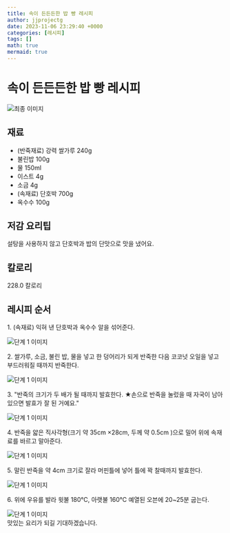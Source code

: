 ```yaml
---
title: 속이 든든든한 밥 빵 레시피
author: jjprojectg
date: 2023-11-06 23:29:40 +0000
categories: [레시피]
tags: []
math: true
mermaid: true
---
```

<meta name="og:type" content="website" />
<meta charset="UTF-8">
<div class="header">
<h1>속이 든든든한 밥 빵 레시피</h1>
</div>

<div class="container my-4">
<div class="row">
<div class="col-12 col-md-6">
<div class="recipe-image">
<img src="http://www.foodsafetykorea.go.kr/uploadimg/20210129/20210129055906_1611910746844.jpg" class="step-image" alt="최종 이미지">
</div>
</div>
<div class="col-12 col-md-6">
<div class="ingredients">
<h2>재료</h2>
<ul class='card'>
<li> (반죽재료) 강력 쌀가루 240g </li>
<li>  불린밥 100g </li>
<li>  물 150ml </li>
<li>  이스트 4g </li>
<li>  소금 4g </li>
<li> (속재료) 단호박 700g </li>
<li>  옥수수 100g </li>

</ul>
</div>
</div>
<div class="col-12 col-md-6">
<div class="ingredients">
<h2>저감 요리팁</h2>
<div class='card'> 
<p >
설탕을 사용하지 않고 단호박과 밥의 단맛으로 맛을 냈어요.
</p>
</div>
</div>
<div class="ingredients">
<h2>칼로리</h2>
<div class='card'> 
<p>
228.0 칼로리
</p>
</div>
</div>
</div>
</div>

<h2 class="my-4">레시피 순서</h2>
<div class="card recipe-card">
<div class="card-body recipe-stesp">
<p class="card-text step-description">1. (속재료) 익혀 낸 단호박과 옥수수 알을 섞어준다.</p>
<img src="http://www.foodsafetykorea.go.kr/uploadimg/20210129/20210129053617_1611909377364.jpg" alt="단계 1 이미지" class="step-image">
</div>
</div>

<div class="card recipe-card">
<div class="card-body recipe-stesp">
<p class="card-text step-description">2. 쌀가루, 소금, 불린 밥, 물을 넣고 한 덩어리가 되게 반죽한 다음 코코넛 오일을 넣고 부드러워질 때까지 반죽한다.</p>
<img src="http://www.foodsafetykorea.go.kr/uploadimg/20210129/20210129053638_1611909398737.jpg" alt="단계 1 이미지" class="step-image">
</div>
</div>

<div class="card recipe-card">
<div class="card-body recipe-stesp">
<p class="card-text step-description">3. "반죽의 크기가 두 배가 될 때까지 발효한다. 
★손으로 반죽을 눌렀을 때 자국이 남아 있으면 발효가 잘 된 거예요."</p>
<img src="http://www.foodsafetykorea.go.kr/uploadimg/20210129/20210129053658_1611909418365.jpg" alt="단계 1 이미지" class="step-image">
</div>
</div>

<div class="card recipe-card">
<div class="card-body recipe-stesp">
<p class="card-text step-description">4. 반죽을 얇은 직사각형(크기 약 35cm ×28cm, 두께 약 0.5cm )으로 밀어 위에 속재료를 바르고 말아준다.</p>
<img src="http://www.foodsafetykorea.go.kr/uploadimg/20210129/20210129053710_1611909430640.jpg" alt="단계 1 이미지" class="step-image">
</div>
</div>

<div class="card recipe-card">
<div class="card-body recipe-stesp">
<p class="card-text step-description">5. 말린 반죽을 약 4cm 크기로 잘라 머핀틀에 넣어 틀에 꽉 찰때까지 발효한다.</p>
<img src="http://www.foodsafetykorea.go.kr/uploadimg/20210129/20210129053723_1611909443946.jpg" alt="단계 1 이미지" class="step-image">
</div>
</div>

<div class="card recipe-card">
<div class="card-body recipe-stesp">
<p class="card-text step-description">6. 위에 우유를 발라 윗불 180℃, 아랫불 160℃ 예열된 오븐에 20~25분 굽는다.</p>
<img src="http://www.foodsafetykorea.go.kr/uploadimg/20210129/20210129053743_1611909463453.jpg" alt="단계 1 이미지" class="step-image">
</div>
</div>


</div>
맛있는 요리가 되길 기대하겠습니다.

